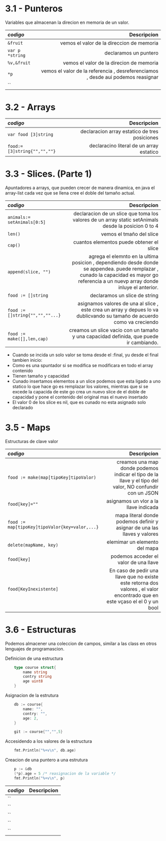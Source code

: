 # 3.1 - Punteros

Variables que almacenan la direcion en memoria de un valor.

*codigo* | **Descripcion**
:---|---:
`&fruit`| vemos el valor de la direccion de memoria
`var p *string`| declaramos un puntero  
`%v,&fruit`| vemos el valor de la direcion  de memoria 
`*p`| vemos el valor de la referencia , desreferenciamos , desde aui podemos reasignar
``|

# 3.2 - Arrays

*codigo* | **Descripcion**
:---|---:
`var food [3]string`| declaracion array estatico de tres posiciones
`food:= [3]string{"","",""}`| declaracino literal de un array estatico


# 3.3 - Slices. (Parte 1)

Apuntadores a arrays, que pueden crecer de manera dinamica, en java el array-list cada vez que se llena cree el doble del tamaño actual.

*codigo* | **Descripcion**
:---|---:
`animals:= setAnimals[0:5]`| declaracion de un slice que toma los valores de un array static setAnimals desde la posicion 0 to 4
`len()`| vemos el tmaño del slice
`cap()`| cuantos elementos puede obtener el slice
`append(slice, "")`| agrega el elemnto en la ultima posicion , dependiendo desde donde se appendea. puede remplazar , cunado la capacidad es mayor go referencia a un nuevp array donde inluye el anterior.
`food := []string`| declaramos un slice de string 
`food := []string{"","",""...}`| asignamos valores de una al slice , este crea un array y depues lo va dublicvando su tamaño de acuerdo como va creciendo
`food := make([],len,cap)`| creamos un slice vacio con un tamaño y una capacidad definida, que puede ir cambiando.

- Cuando se incida un solo valor se toma desde el :final, yu desde el final tambien inicio:
- Como es una spuntador si se modifica se modificara en todo el array contenido
- Tienen tamaño y capacidad
- Cunado insertamos elementos a un slice podemos que esta ligado a uno statico lo que hace go es remplazar los valores, mientras que si se excede la capacida de este go crea un nuevo slice de el doble de capacidad y pone el contenido del original mas el nuevo insertado
- El valor 0 de los slice es nil, que es cunado no esta asignado solo declarado


# 3.5 - Maps

Estructuras de clave valor 

*codigo* | **Descripcion**
:---|---:
`food := make(map[tipoKey]tipoValor)`| creamos una map donde podemos indicar el tipo de la llave y el tipo del valor, NO confundir con un JSON
`food[key]=""`| asignamos un vlor a la llave indicada
`food := map[tipoKey]tipoValor{key=valor,...}`| mapa literal donde podemos definir y asignar de una las llaves y valores
`delete(mapName, key)`| elemimar un elemento del mapa
`food[key]`| podemos acceder el valor de una llave
`food[KeyInexistente]`| En caso de pedir una llave que no existe este retorna dos valores , el valor encontrado que en este vçaso el el 0 y un bool 

# 3.6 - Estructuras

Podemos almacener una coleccion de campos, similar a las class en otros lenguajes de programascion.  

Definicion de una estructura
```go
    type course struct{
        name string
        contry string
        age uint8
    }
```

Asignacion de la estrutura
```go
    db := course{
        name: "",
        contry: "",
        age: 2,
    }

    git := course{"","",5}
```

Accesidendo a los valores de la estructura 
```go
    fmt.Println("%+v\n", db.age)
```

Creacion de una puntero a una estrutura
```go
    p := &db
    (*p).age = 5 /* reasignacion de la variable */
    fmt.Println("%+v\n", p)
```



*codigo* | **Descripcion**
:---|---:
``|
``|
``|
``|
``|
